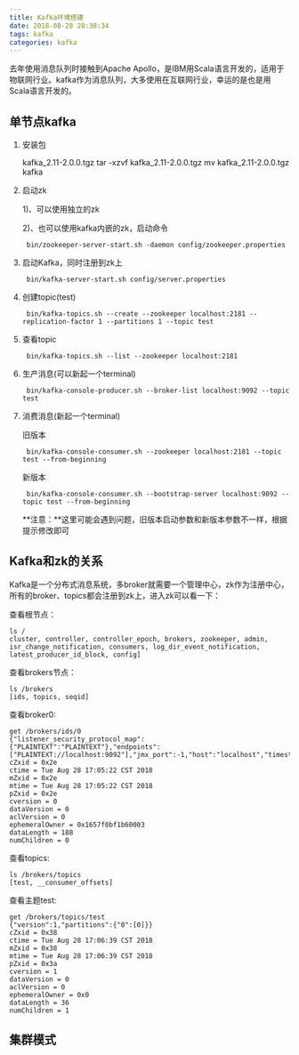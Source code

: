 ```yaml
---
title: Kafka环境搭建
date: 2018-08-28 20:38:34
tags: kafka
categories: kafka
---
```

去年使用消息队列时接触到Apache Apollo，是IBM用Scala语言开发的，适用于物联网行业。kafka作为消息队列，大多使用在互联网行业，幸运的是也是用Scala语言开发的。

## 单节点kafka ##

1. 安装包
	
	kafka_2.11-2.0.0.tgz
	tar -xzvf kafka_2.11-2.0.0.tgz
	mv kafka_2.11-2.0.0.tgz kafka
	
<!-- more -->

2. 启动zk

	1)、可以使用独立的zk

	2)、也可以使用kafka内嵌的zk，启动命令

		bin/zookeeper-server-start.sh -daemon config/zookeeper.properties

3. 启动Kafka，同时注册到zk上

		bin/kafka-server-start.sh config/server.properties

4. 创建topic(test)

		bin/kafka-topics.sh --create --zookeeper localhost:2181 --replication-factor 1 --partitions 1 --topic test

5. 查看topic

		bin/kafka-topics.sh --list --zookeeper localhost:2181

6. 生产消息(可以新起一个terminal)

		bin/kafka-console-producer.sh --broker-list localhost:9092 --topic test 

7. 消费消息(新起一个terminal)

	旧版本

		bin/kafka-console-consumer.sh --zookeeper localhost:2181 --topic test --from-beginning

	新版本

		bin/kafka-console-consumer.sh --bootstrap-server localhost:9092 --topic test --from-beginning

	**注意：**这里可能会遇到问题，旧版本启动参数和新版本参数不一样，根据提示修改即可

## Kafka和zk的关系 ##

Kafka是一个分布式消息系统，多broker就需要一个管理中心，zk作为注册中心，所有的broker、topics都会注册到zk上，进入zk可以看一下：

查看根节点：

	ls /
	cluster, controller, controller_epoch, brokers, zookeeper, admin, isr_change_notification, consumers, log_dir_event_notification, latest_producer_id_block, config]
	
查看brokers节点：

	ls /brokers
	[ids, topics, seqid]

查看broker0:

	get /brokers/ids/0
	{"listener_security_protocol_map":{"PLAINTEXT":"PLAINTEXT"},"endpoints":["PLAINTEXT://localhost:9092"],"jmx_port":-1,"host":"localhost","timestamp":"1535447121995","port":9092,"version":4}
	cZxid = 0x2e
	ctime = Tue Aug 28 17:05:22 CST 2018
	mZxid = 0x2e
	mtime = Tue Aug 28 17:05:22 CST 2018
	pZxid = 0x2e
	cversion = 0
	dataVersion = 0
	aclVersion = 0
	ephemeralOwner = 0x1657f0bf1b60003
	dataLength = 188
	numChildren = 0

查看topics:

	ls /brokers/topics
	[test, __consumer_offsets]

查看主题test:

	get /brokers/topics/test             
	{"version":1,"partitions":{"0":[0]}}
	cZxid = 0x38
	ctime = Tue Aug 28 17:06:39 CST 2018
	mZxid = 0x38
	mtime = Tue Aug 28 17:06:39 CST 2018
	pZxid = 0x3a
	cversion = 1
	dataVersion = 0
	aclVersion = 0
	ephemeralOwner = 0x0
	dataLength = 36
	numChildren = 1

## 集群模式 ##